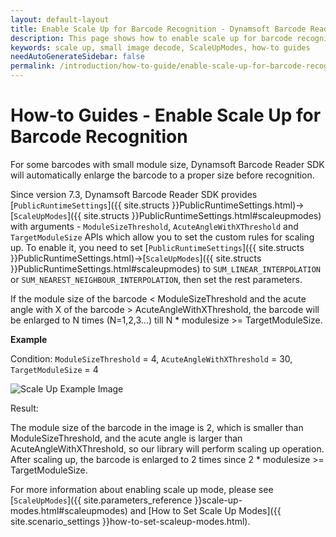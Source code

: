 ```yaml
---
layout: default-layout
title: Enable Scale Up for Barcode Recognition - Dynamsoft Barcode Reader How-to Guides
description: This page shows how to enable scale up for barcode recognition.
keywords: scale up, small image decode, ScaleUpModes, how-to guides
needAutoGenerateSidebar: false
permalink: /introduction/how-to-guide/enable-scale-up-for-barcode-recognition.html
---
```


# How-to Guides - Enable Scale Up for Barcode Recognition

For some barcodes with small module size, Dynamsoft Barcode Reader SDK will automatically enlarge the barcode to a proper size before recognition.

Since version 7.3, Dynamsoft Barcode Reader SDK provides [`PublicRuntimeSettings`]({{ site.structs }}PublicRuntimeSettings.html)->[`ScaleUpModes`]({{ site.structs }}PublicRuntimeSettings.html#scaleupmodes) with arguments - `ModuleSizeThreshold`, `AcuteAngleWithXThreshold` and `TargetModuleSize` APIs which allow you to set the custom rules for scaling up. To enable it, you need to set [`PublicRuntimeSettings`]({{ site.structs }}PublicRuntimeSettings.html)->[`ScaleUpModes`]({{ site.structs }}PublicRuntimeSettings.html#scaleupmodes) to `SUM_LINEAR_INTERPOLATION` or `SUM_NEAREST_NEIGHBOUR_INTERPOLATION`, then set the rest parameters.

If the module size of the barcode < ModuleSizeThreshold and the acute angle with X of the barcode > AcuteAngleWithXThreshold, the barcode will be enlarged to N times (N=1,2,3...) till N * modulesize >= TargetModuleSize.

**Example**

Condition: `ModuleSizeThreshold` = 4, `AcuteAngleWithXThreshold` = 30, `TargetModuleSize` = 4

![Scale Up Example Image]({{site.introduction}}how-to-guide/assets/enable-scale-up-for-barcode-recognition/scale-up-image.png)

Result:

The module size of the barcode in the image is 2, which is smaller than ModuleSizeThreshold, and the acute angle is larger than AcuteAngleWithXThreshold, so our library will perform scaling up operation. After scaling up, the barcode is enlarged to 2 times since 2 * modulesize >= TargetModuleSize.

For more information about enabling scale up mode, please see [`ScaleUpModes`]({{ site.parameters_reference }}scale-up-modes.html#scaleupmodes) and [How to Set Scale Up Modes]({{ site.scenario_settings }}how-to-set-scaleup-modes.html).
